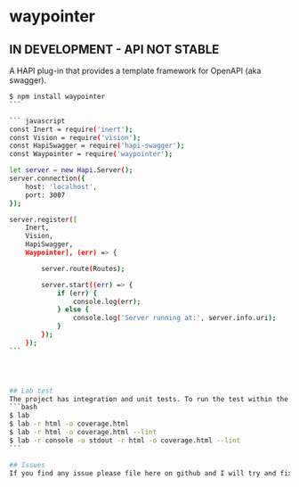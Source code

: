 # waypointer

## IN DEVELOPMENT - API NOT STABLE

A HAPI plug-in that provides a template framework for OpenAPI (aka swagger).

````bash
$ npm install waypointer
```

``` javascript
const Inert = require('inert');
const Vision = require('vision');
const HapiSwagger = require('hapi-swagger');
const Waypointer = require('waypointer');

let server = new Hapi.Server();
server.connection({
    host: 'localhost',
    port: 3007
});

server.register([
    Inert,
    Vision,
    HapiSwagger,
    Waypointer], (err) => {

        server.route(Routes);

        server.start((err) => {
            if (err) {
                console.log(err);
            } else {
                console.log('Server running at:', server.info.uri);
            }
        });
    });
```




## Lab test
The project has integration and unit tests. To run the test within the project type one of the following commands.
```bash
$ lab
$ lab -r html -o coverage.html
$ lab -r html -o coverage.html --lint
$ lab -r console -o stdout -r html -o coverage.html --lint
```

## Issues
If you find any issue please file here on github and I will try and fix them.